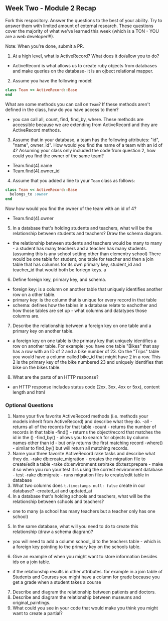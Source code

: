 ## Week Two - Module 2 Recap

Fork this respository. Answer the questions to the best of your ability. Try to answer them with limited amount of external research. These questions cover the majority of what we've learned this week (which is a TON - YOU are a web developer!!!). 

Note: When you're done, submit a PR.

1. At a high level, what is ActiveRecord? What does it do/allow you to do?
  - ActiveRecord is what allows us to create ruby objects from databases and make queries on the database- it is an ojbect relational mapper. 
2. Assume you have the following model:

```ruby
class Team << ActiveRecord::Base
end
```

What are some methods you can call on `Team`? If these methods aren't defined in the class, how do you have access to them?
  - you can call all, count, find, find_by, where. These methods are accessible because we are extending from ActiveRecord and they are ActiveRecord methods.  

3. Assume that in your database, a team has the following attributes: "id", "name", owner_id". How would you find the name of a team with an id of 4? Assuming your class only included the code from question 2, how could you find the owner of the same team?
  - Team.find(4).name
  - Team.find(4).owner_id

4. Assume that you added a line to your `Team` class as follows:

```ruby
class Team << ActiveRecord::Base
  belongs_to :owner
end
```

Now how would you find the owner of the team with an id of 4?
  - Team.find(4).owner

5. In a database that's holding students and teachers, what will be the relationship between students and teachers? Draw the schema diagram.
  - the relationship between students and teachers would be many to many - a student has many teachers and a teacher has many students. (assuming this is any school setting other than elementry school) There would be one table for student, one table for teacher and then a join table that has columns for its own primary key, student_id and teacher_id that would both be foriegn keys. a
6. Define foreign key, primary key, and schema.
  - foreign key: is a column on another table that uniquely identifies another row on a other table. 
  - primary key: is the column that is unique for every record in that table
  - schema: defines how the tables in a database relate to eachother and how those tables are set up - what columns and datatypes those columns are. 
7. Describe the relationship between a foreign key on one table and a primary key on another table.
  - a foreign key on one table is the primary key that uniquely identifies a row on another table. For example: you have one table "Bikes" that say has a row with an ID of 2 and a bike number of 23. On the "Trips" table you would have a column called bike_id that might have 2 in a row. This 2 is the primary key of the bike numbered 23 and uniquely identifies that bike on the bikes table. 
8. What are the parts of an HTTP response?
  - an HTTP response includes status code (2xx, 3xx, 4xx or 5xx), content length and html


### Optional Questions

1. Name your five favorite ActiveRecord methods (i.e. methods your models inherit from ActiveRecord) and describe what they do. 
  -all - returns all of the records for that table
  -count - returns the number of records in that table
  -find() - returns the object/record that matches the id in the ()
  -find_by() - allows you to search for objects by column names other than id - but only returns the first matching record
  -where() - similar to find_by() but will return all matching records. 
2. Name your three favorite ActiveRecord rake tasks and describe what they do.
  -rake db:create_migration - creates the migration file to create/edit a table
  -rake db:environment:set/rake db:test:prepare - make it so when you run your test it is using the correct environment database - test
  -rake db:migrate - runs migration files to create/edit table in database
3. What two columns does `t.timestamps null: false` create in our database?
  -created_at and updated_at
4. In a database that's holding schools and teachers, what will be the relationship between schools and teachers?
  - one to many (a school has many teachers but a teacher only has one school)
5. In the same database, what will you need to do to create this relationship (draw a schema diagram)?
  - you will need to add a column school_id to the teachers table - which is a foreign key pointing to the primary key on the schools table. 
6. Give an example of when you might want to store information besides ids on a join table.
  - if the relationship results in other attributes. for example in a join table of Students and Courses you might have a column for grade because you get a grade when a student takes a course
7. Describe and diagram the relationship between patients and doctors.
8. Describe and diagram the relationship between museums and original_paintings.
9. What could you see in your code that would make you think you might want to create a partial?
